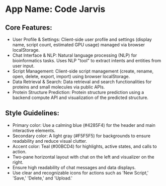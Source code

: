 # **App Name**: Code Jarvis

## Core Features:

- User Profile & Settings: Client-side user profile and settings (display name, script count, estimated GPU usage) managed via browser localStorage.
- Chat Interface & NLP: Natural language processing (NLP) for bioinformatics tasks. Uses NLP "tool" to extract intents and entities from user input.
- Script Management: Client-side script management (create, rename, open, delete, export, import) using browser localStorage.
- Data Retrieval & Search: Data retrieval and search functionalities for proteins and small molecules via public APIs.
- Protein Structure Prediction: Protein structure prediction using a backend compute API and visualization of the predicted structure.

## Style Guidelines:

- Primary color: Use a calming blue (#4285F4) for the header and main interactive elements.
- Secondary color: A light gray (#F5F5F5) for backgrounds to ensure readability and reduce visual clutter.
- Accent color: Teal (#00BCD4) for highlights, active states, and calls to action.
- Two-pane horizontal layout with chat on the left and visualizer on the right.
- Ensure high readability of chat messages and data displays.
- Use clear and recognizable icons for actions such as 'New Script,' 'Save,' 'Delete,' and 'Upload.'